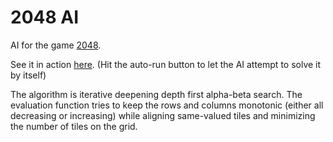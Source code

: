 # 2048 AI

AI for the game [2048](https://github.com/gabrielecirulli/2048).

See it in action [here](http://caidenblock.github.io/2048-AI/). (Hit the auto-run button to let the AI attempt to solve it by itself)

The algorithm is iterative deepening depth first alpha-beta search. The evaluation function tries to keep the rows and columns monotonic (either all decreasing or increasing) while aligning same-valued tiles and minimizing the number of tiles on the grid. 
